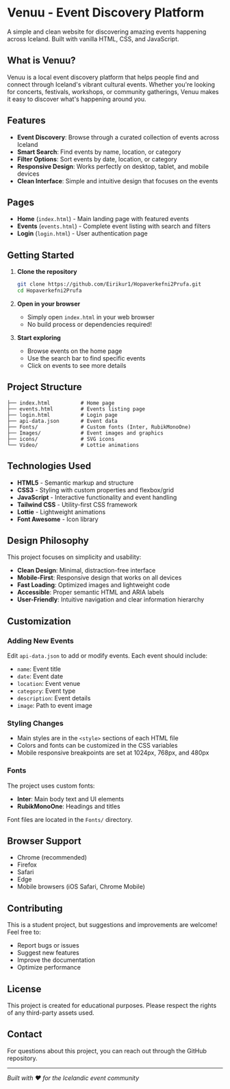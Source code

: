 # Venuu - Event Discovery Platform

A simple and clean website for discovering amazing events happening across Iceland. Built with vanilla HTML, CSS, and JavaScript.

## What is Venuu?

Venuu is a local event discovery platform that helps people find and connect through Iceland's vibrant cultural events. Whether you're looking for concerts, festivals, workshops, or community gatherings, Venuu makes it easy to discover what's happening around you.

## Features

- **Event Discovery**: Browse through a curated collection of events across Iceland
- **Smart Search**: Find events by name, location, or category
- **Filter Options**: Sort events by date, location, or category
- **Responsive Design**: Works perfectly on desktop, tablet, and mobile devices
- **Clean Interface**: Simple and intuitive design that focuses on the events

## Pages

- **Home** (`index.html`) - Main landing page with featured events
- **Events** (`events.html`) - Complete event listing with search and filters
- **Login** (`login.html`) - User authentication page

## Getting Started

1. **Clone the repository**

   ```bash
   git clone https://github.com/Eirikur1/Hopaverkefni2Prufa.git
   cd Hopaverkefni2Prufa
   ```

2. **Open in your browser**

   - Simply open `index.html` in your web browser
   - No build process or dependencies required!

3. **Start exploring**
   - Browse events on the home page
   - Use the search bar to find specific events
   - Click on events to see more details

## Project Structure

```
├── index.html          # Home page
├── events.html         # Events listing page
├── login.html          # Login page
├── api-data.json       # Event data
├── Fonts/              # Custom fonts (Inter, RubikMonoOne)
├── Images/             # Event images and graphics
├── icons/              # SVG icons
└── Video/              # Lottie animations
```

## Technologies Used

- **HTML5** - Semantic markup and structure
- **CSS3** - Styling with custom properties and flexbox/grid
- **JavaScript** - Interactive functionality and event handling
- **Tailwind CSS** - Utility-first CSS framework
- **Lottie** - Lightweight animations
- **Font Awesome** - Icon library

## Design Philosophy

This project focuses on simplicity and usability:

- **Clean Design**: Minimal, distraction-free interface
- **Mobile-First**: Responsive design that works on all devices
- **Fast Loading**: Optimized images and lightweight code
- **Accessible**: Proper semantic HTML and ARIA labels
- **User-Friendly**: Intuitive navigation and clear information hierarchy

## Customization

### Adding New Events

Edit `api-data.json` to add or modify events. Each event should include:

- `name`: Event title
- `date`: Event date
- `location`: Event venue
- `category`: Event type
- `description`: Event details
- `image`: Path to event image

### Styling Changes

- Main styles are in the `<style>` sections of each HTML file
- Colors and fonts can be customized in the CSS variables
- Mobile responsive breakpoints are set at 1024px, 768px, and 480px

### Fonts

The project uses custom fonts:

- **Inter**: Main body text and UI elements
- **RubikMonoOne**: Headings and titles

Font files are located in the `Fonts/` directory.

## Browser Support

- Chrome (recommended)
- Firefox
- Safari
- Edge
- Mobile browsers (iOS Safari, Chrome Mobile)

## Contributing

This is a student project, but suggestions and improvements are welcome! Feel free to:

- Report bugs or issues
- Suggest new features
- Improve the documentation
- Optimize performance

## License

This project is created for educational purposes. Please respect the rights of any third-party assets used.

## Contact

For questions about this project, you can reach out through the GitHub repository.

---

_Built with ❤️ for the Icelandic event community_
